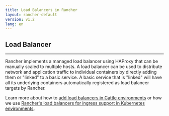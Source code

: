 ```yaml
---
title: Load Balancers in Rancher
layout: rancher-default
version: v1.2
lang: en
---
```


## Load Balancer  
---

Rancher implements a managed load balancer using HAProxy that can be manually scaled to multiple hosts.  A load balancer can be used to distribute network and application traffic to individual containers by directly adding them or "linked" to a basic service.  A basic service that is "linked" will have all its underlying containers automatically registered as load balancer targets by Rancher.

Learn more about how to [add load balancers in Cattle environments]({{site.baseurl}}/rancher/{{page.version}}/{{page.lang}}/cattle/adding-load-balancers/) or how we use [Rancher's load balancers for ingress support in Kubernetes environments]({{site.baseurl}}/rancher/{{page.version}}/{{page.lang}}/kubernetes/ingress/).
